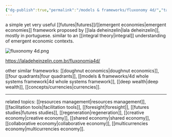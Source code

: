 ```yaml
---
{"dg-publish":true,"permalink":"/models & frameworks/fluxonomy 4d/","tags":["framework","🌿"],"created":"2021-12-11T16:51:56.742-03:00","updated":"2024-05-06T19:30:18.399-03:00"}
---
```


a simple yet very useful [[futures\|futures]]/[[emergent economies\|emergent economies]] framework proposed by [[lala deheinzelin\|lala deheinzelin]], mostly in portuguese. similar to an [[integral theory\|integral]] understanding of emergent economic contexts.

![fluxonomy 4d.png](/img/user/images/models%20&%20frameworks/fluxonomy%204d.png)

https://laladeheinzelin.com.br/fluxonomia4d/

other similar frameworks: [[doughnut economics\|doughnut economics]], [[four quadrants\|four quadrants]], [[models & frameworks/4d whole systems framework\|4d whole systems framework]], [[deep wealth\|deep wealth]], [[concepts/currencies\|currencies]].

---
related topics: [[resources management\|resources management]], [[facilitation tools\|facilitation tools]], [[foresight\|foresight]], [[futures studies\|futures studies]], [[regeneration\|regeneration]], [[creative economy\|creative economy]], [[shared economy\|shared economy]], [[collaborative economy\|collaborative economy]], [[multicurrencies economy\|multicurrencies economy]].